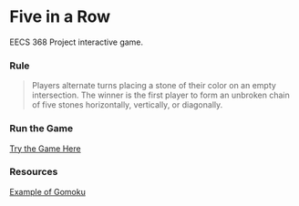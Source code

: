 # Five in a Row
EECS 368 Project interactive game.

### Rule
>Players alternate turns placing a stone of their color on an empty intersection. The winner is the first player to form an unbroken chain of five stones horizontally, vertically, or diagonally.

### Run the Game
[Try the Game Here ](https://harry-huang38.github.io/Gomoku/)
### Resources
[Example of Gomoku ](https://www.jianshu.com/p/b178be0fbec3/)
